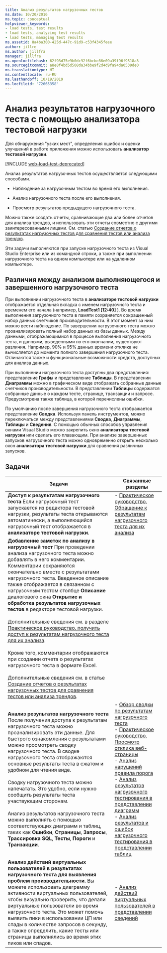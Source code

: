 ```yaml
---
title: Анализ результатов нагрузочных тестов
ms.date: 10/20/2016
ms.topic: conceptual
helpviewer_keywords:
- load tests, test results
- load tests, analyzing test results
- load tests, managing test results
ms.assetid: 8a4ba300-425d-447c-91d9-c53f4345feee
author: jillre
ms.author: jillfra
manager: jillfra
ms.openlocfilehash: 62f93d75e9b0dc92f6bcbe86e09a39f96f9518a3
ms.sourcegitcommit: a8e8f4bd5d508da34bbe9f2d4d9fa94da0539de0
ms.translationtype: HT
ms.contentlocale: ru-RU
ms.lasthandoff: 10/19/2019
ms.locfileid: "72665358"
---
```

# <a name="analyze-load-test-results-using-the-load-test-analyzer"></a>Анализ результатов нагрузочного теста с помощью анализатора тестовой нагрузки

Для обнаружения "узких мест", определения ошибок и оценки улучшений в работе приложения можно использовать **анализатор тестовой нагрузки**.

[!INCLUDE [web-load-test-deprecated](includes/web-load-test-deprecated.md)]

Анализ результатов нагрузочных тестов осуществляется следующими способами.

- Наблюдение за нагрузочным тестом во время его выполнения.

- Анализ нагрузочного теста после его выполнения.

- Просмотр результатов предыдущего нагрузочного теста.

Можно также создать отчеты, сравнивающие два или более отчетов для анализа трендов, и использовать эти отчеты совместно с другими заинтересованными лицами. См. статью [Создание отчетов о результатах нагрузочных тестов для сравнения тестов или анализа трендов](../test/compare-load-test-results.md).

Эти задачи выполняются при запуске нагрузочного теста из Visual Studio Enterprise или из командной строки, а также при выполнении нагрузочного теста на одном компьютере или на удаленном компьютере.

## <a name="differences-between-analyzing-a-running-and-a-completed-load-test"></a>Различия между анализом выполняющегося и завершенного нагрузочного теста

При выполнении нагрузочного теста в **анализаторе тестовой нагрузки** отображается отдельная вкладка с именем нагрузочного теста и временем его начала (например, **LoadTest1 [12:40]** ). Во время выполнения загрузочного теста в памяти сохраняется сокращенный набор данных счетчиков производительности. В этот момент за ним можно вести наблюдение. По завершении нагрузочного теста можно проанализировать полный набор данных из базы данных. Между данными, отображающимися в процессе выполнения нагрузочного теста, и данными, выведенными по его окончании, существуют различия. Например, 90% и 95% данных времени отклика не вычисляется до момента полного завершения нагрузочного теста. Отличаются также и функциональные возможности средств, доступных для анализа данных.

При выполнении нагрузочного теста доступны два представления: представление **Графы** и представление **Таблицы**. В представлении **Диаграммы** можно в графическом виде отображать собранные данные счетчиков производительности. В представлении **Таблицы** содержатся собранные данные о каждом тесте, странице, транзакции и запросе. Предусмотрена также таблица, в которой перечислены ошибки.

По умолчанию после завершения нагрузочного теста отображается представление **Сводка**. Используя панель инструментов, можно переключаться между представлениями **Сводка**, **Диаграммы**, **Таблицы** и **Сведения**. С помощью обычных способов управления окнами Visual Studio можно закрепить окно **анализатора тестовой нагрузки** или сделать его плавающим. При анализе завершенных запусков нагрузочного теста можно одновременно открыть несколько окон **анализатора тестовой нагрузки** для сравнения различных запусков.

## <a name="tasks"></a>Задачи

|Задачи|Связанные разделы|
|-|-|
|**Доступ к результатам нагрузочного теста** Если нагрузочный тест запускается из редактора тестовой нагрузки, результаты теста открываются автоматически, а выполняющийся нагрузочный тест отображается в **анализаторе тестовой нагрузки**.|-   [Практическое руководство. Обращение к результатам нагрузочного теста для их анализа](../test/how-to-access-load-test-results-for-analysis.md)|
|**Добавление заметок по анализу в нагрузочный тест** При проведении анализа нагрузочного теста можно добавлять в него комментарии. Комментарии сохраняются окончательно вместе с результатами нагрузочного теста. Введенное описание также отображается в связанном с нагрузочным тестом столбце **Описание** диалогового окна **Открытие и обработка результатов нагрузочных тестов** в редакторе тестовой нагрузки.<br /><br /> Дополнительные сведения см. в разделе [Практическое руководство. получить доступ к результатам нагрузочного теста для их анализа](../test/how-to-access-load-test-results-for-analysis.md).<br /><br /> Кроме того, комментарии отображаются при создании отчета о результатах нагрузочного теста в формате Excel.<br /><br /> Дополнительные сведения см. в статье [Создание отчетов о результатах нагрузочных тестов для сравнения тестов или анализа трендов](../test/compare-load-test-results.md).||
|**Анализ результатов нагрузочного теста** После получения доступа к результатам нагрузочного теста можно проанализировать эти данные. Для быстрого ознакомления с результатами можно просмотреть сводку нагрузочного теста. В сводке нагрузочного теста отображаются основные результаты теста в сжатом и удобном для чтения виде.<br /><br /> Сводку нагрузочного теста можно напечатать. Это удобно, если нужно сообщить результаты теста участвующим сторонам.<br /><br /> Анализ результатов нагрузочного теста можно выполнять с помощью соответствующих диаграмм и таблиц, таких как **Ошибки**, **Страницы**, **Запросы**, **Трассировка SQL**, **Тесты**, **Пороги** и **Транзакции**.|-   [Обзор сводки по результатам нагрузочного теста](../test/load-test-results-summary-overview.md)<br />-   [Практическое руководство. Просмотр отклика веб-страницы](../test/how-to-view-web-page-response-time-in-a-load-test.md)<br />-   [Анализ нарушений правила порога](../test/analyze-threshold-rule-violations-in-load-tests.md)<br />-   [Анализ результатов нагрузочного тестирования в представлении диаграмм](../test/analyze-load-test-results-in-the-graphs-view.md)<br />-   [Анализ результатов и ошибок нагрузочного тестирования в представлении таблиц](../test/analyze-load-test-results-and-errors-in-the-tables-view.md)|
|**Анализ действий виртуальных пользователей в результатах нагрузочного теста для выявления проблем производительности.** Вы можете использовать диаграмму активности виртуальных пользователей, чтобы визуально проверить, что делали виртуальные пользователи во время нагрузочного теста. Это может помочь выявить пики в использовании ЦП или спады в количестве запросов в секунду, а также определить, какие тесты или страницы выполнялись во время этих пиков или спадов.|-   [Анализ действий виртуальных пользователей в представлении сведений](../test/analyze-load-test-virtual-user-activity-in-the-details-view.md)|
